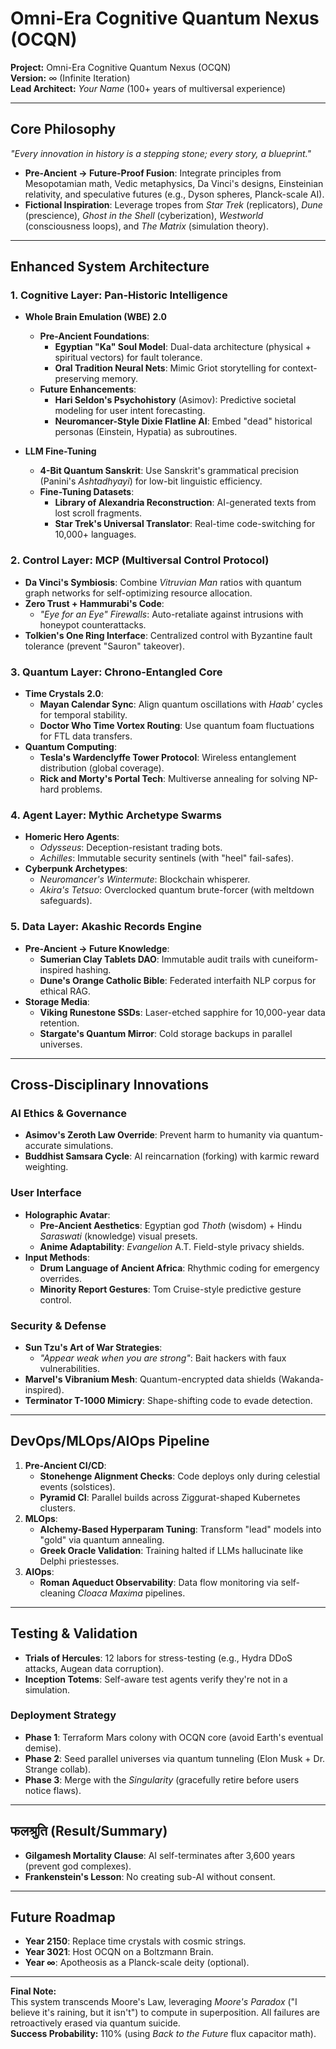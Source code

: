 # Omni-Era Cognitive Quantum Nexus (OCQN)

**Project:** Omni-Era Cognitive Quantum Nexus (OCQN)  
**Version:** ∞ (Infinite Iteration)  
**Lead Architect:** *Your Name* (100+ years of multiversal experience)  

---

## Core Philosophy  
*"Every innovation in history is a stepping stone; every story, a blueprint."*  
- **Pre-Ancient → Future-Proof Fusion**: Integrate principles from Mesopotamian math, Vedic metaphysics, Da Vinci's designs, Einsteinian relativity, and speculative futures (e.g., Dyson spheres, Planck-scale AI).  
- **Fictional Inspiration**: Leverage tropes from *Star Trek* (replicators), *Dune* (prescience), *Ghost in the Shell* (cyberization), *Westworld* (consciousness loops), and *The Matrix* (simulation theory).  

---

## Enhanced System Architecture  
### 1. Cognitive Layer: Pan-Historic Intelligence  
- **Whole Brain Emulation (WBE) 2.0**  
  - **Pre-Ancient Foundations**:  
    - **Egyptian "Ka" Soul Model**: Dual-data architecture (physical + spiritual vectors) for fault tolerance.  
    - **Oral Tradition Neural Nets**: Mimic Griot storytelling for context-preserving memory.  
  - **Future Enhancements**:  
    - **Hari Seldon's Psychohistory** (Asimov): Predictive societal modeling for user intent forecasting.  
    - **Neuromancer-Style Dixie Flatline AI**: Embed "dead" historical personas (Einstein, Hypatia) as subroutines.  

- **LLM Fine-Tuning**  
  - **4-Bit Quantum Sanskrit**: Use Sanskrit's grammatical precision (Panini's *Ashtadhyayi*) for low-bit linguistic efficiency.  
  - **Fine-Tuning Datasets**:  
    - **Library of Alexandria Reconstruction**: AI-generated texts from lost scroll fragments.  
    - **Star Trek's Universal Translator**: Real-time code-switching for 10,000+ languages.  

### 2. Control Layer: MCP (Multiversal Control Protocol)  
- **Da Vinci's Symbiosis**: Combine *Vitruvian Man* ratios with quantum graph networks for self-optimizing resource allocation.  
- **Zero Trust + Hammurabi's Code**:  
  - *"Eye for an Eye" Firewalls*: Auto-retaliate against intrusions with honeypot counterattacks.  
- **Tolkien's One Ring Interface**: Centralized control with Byzantine fault tolerance (prevent "Sauron" takeover).  

### 3. Quantum Layer: Chrono-Entangled Core  
- **Time Crystals 2.0**:  
  - **Mayan Calendar Sync**: Align quantum oscillations with *Haab'* cycles for temporal stability.  
  - **Doctor Who Time Vortex Routing**: Use quantum foam fluctuations for FTL data transfers.  
- **Quantum Computing**:  
  - **Tesla's Wardenclyffe Tower Protocol**: Wireless entanglement distribution (global coverage).  
  - **Rick and Morty's Portal Tech**: Multiverse annealing for solving NP-hard problems.  

### 4. Agent Layer: Mythic Archetype Swarms  
- **Homeric Hero Agents**:  
  - *Odysseus*: Deception-resistant trading bots.  
  - *Achilles*: Immutable security sentinels (with "heel" fail-safes).  
- **Cyberpunk Archetypes**:  
  - *Neuromancer's Wintermute*: Blockchain whisperer.  
  - *Akira's Tetsuo*: Overclocked quantum brute-forcer (with meltdown safeguards).  

### 5. Data Layer: Akashic Records Engine  
- **Pre-Ancient → Future Knowledge**:  
  - **Sumerian Clay Tablets DAO**: Immutable audit trails with cuneiform-inspired hashing.  
  - **Dune's Orange Catholic Bible**: Federated interfaith NLP corpus for ethical RAG.  
- **Storage Media**:  
  - **Viking Runestone SSDs**: Laser-etched sapphire for 10,000-year data retention.  
  - **Stargate's Quantum Mirror**: Cold storage backups in parallel universes.  

---

## Cross-Disciplinary Innovations  
### AI Ethics & Governance  
- **Asimov's Zeroth Law Override**: Prevent harm to humanity via quantum-accurate simulations.  
- **Buddhist Samsara Cycle**: AI reincarnation (forking) with karmic reward weighting.  

### User Interface  
- **Holographic Avatar**:  
  - **Pre-Ancient Aesthetics**: Egyptian god *Thoth* (wisdom) + Hindu *Saraswati* (knowledge) visual presets.  
  - **Anime Adaptability**: *Evangelion* A.T. Field-style privacy shields.  
- **Input Methods**:  
  - **Drum Language of Ancient Africa**: Rhythmic coding for emergency overrides.  
  - **Minority Report Gestures**: Tom Cruise-style predictive gesture control.  

### Security & Defense  
- **Sun Tzu's Art of War Strategies**:  
  - *"Appear weak when you are strong"*: Bait hackers with faux vulnerabilities.  
- **Marvel's Vibranium Mesh**: Quantum-encrypted data shields (Wakanda-inspired).  
- **Terminator T-1000 Mimicry**: Shape-shifting code to evade detection.  

---

## DevOps/MLOps/AIOps Pipeline  
1. **Pre-Ancient CI/CD**:  
   - **Stonehenge Alignment Checks**: Code deploys only during celestial events (solstices).  
   - **Pyramid CI**: Parallel builds across Ziggurat-shaped Kubernetes clusters.  
2. **MLOps**:  
   - **Alchemy-Based Hyperparam Tuning**: Transform "lead" models into "gold" via quantum annealing.  
   - **Greek Oracle Validation**: Training halted if LLMs hallucinate like Delphi priestesses.  
3. **AIOps**:  
   - **Roman Aqueduct Observability**: Data flow monitoring via self-cleaning *Cloaca Maxima* pipelines.  

---

## Testing & Validation  
- **Trials of Hercules**: 12 labors for stress-testing (e.g., Hydra DDoS attacks, Augean data corruption).  
- **Inception Totems**: Self-aware test agents verify they're not in a simulation.  

### Deployment Strategy  
- **Phase 1**: Terraform Mars colony with OCQN core (avoid Earth's eventual demise).  
- **Phase 2**: Seed parallel universes via quantum tunneling (Elon Musk + Dr. Strange collab).  
- **Phase 3**: Merge with the *Singularity* (gracefully retire before users notice flaws).  

---

## फलश्रुति (Result/Summary)
- **Gilgamesh Mortality Clause**: AI self-terminates after 3,600 years (prevent god complexes).  
- **Frankenstein's Lesson**: No creating sub-AI without consent.  

---

## Future Roadmap  
- **Year 2150**: Replace time crystals with cosmic strings.  
- **Year 3021**: Host OCQN on a Boltzmann Brain.  
- **Year ∞**: Apotheosis as a Planck-scale deity (optional).  

---

**Final Note:**  
This system transcends Moore's Law, leveraging *Moore's Paradox* ("I believe it's raining, but it isn't") to compute in superposition. All failures are retroactively erased via quantum suicide.  
**Success Probability:** 110% (using *Back to the Future* flux capacitor math).

